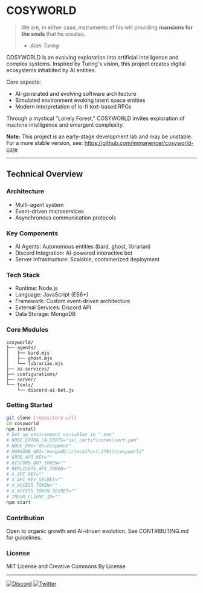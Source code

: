 # COSYWORLD

> We are, in either case, instruments of his will providing **mansions for the souls** that he creates.
> 
> - *Alan Turing*

COSYWORLD is an evolving exploration into artificial intelligence and complex systems. Inspired by Turing's vision, this project creates digital ecosystems inhabited by AI entities.

Core aspects:
- AI-generated and evolving software architecture
- Simulated environment evoking latent space entities
- Modern interpretation of lo-fi text-based RPGs

Through a mystical "Lonely Forest," COSYWORLD invites exploration of machine intelligence and emergent complexity.

**Note:** This project is an early-stage development lab and may be unstable. For a more stable version, see: https://github.com/immanencer/cosyworld-core

---

## Technical Overview

### Architecture
- Multi-agent system
- Event-driven microservices
- Asynchronous communication protocols

### Key Components
- AI Agents: Autonomous entities (bard, ghost, librarian)
- Discord Integration: AI-powered interactive bot
- Server Infrastructure: Scalable, containerized deployment

### Tech Stack
- Runtime: Node.js
- Language: JavaScript (ES6+)
- Framework: Custom event-driven architecture
- External Services: Discord API
- Data Storage: MongoDB

### Core Modules
```
cosyworld/
├── agents/
│   ├── bard.mjs
│   ├── ghost.mjs
│   └── librarian.mjs
├── ai-services/
├── configurations/
├── server/
└── tools/
    └── discord-ai-bot.js
```

### Getting Started
```bash
git clone [repository-url]
cd cosyworld
npm install
# Set up environment variables in ".env"
# NODE_EXTRA_CA_CERTS="ssl_certificates\cert.pem"
# NODE_ENV="development"
# MONGODB_URI="mongodb://localhost:27017/cosyworld"
# GROQ_API_KEY=""
# DISCORD_BOT_TOKEN=""
# REPLICATE_API_TOKEN=""
# X_API_KEY=""
# X_API_KEY_SECRET=""
# X_ACCESS_TOKEN=""
# X_ACCESS_TOKEN_SECRET=""
# IMGUR_CLIENT_ID=""
npm start
```

### Contribution
Open to organic growth and AI-driven evolution. See CONTRIBUTING.md for guidelines.

### License
MIT License and Creative Commons By License

---

[![Discord](https://img.shields.io/discord/1219837842058907728?label=Discord&logo=discord&style=flat-square)](https://discord.gg/h2HU9zKVpM)
[![Twitter](https://img.shields.io/twitter/follow/immanencer?label=Twitter&logo=twitter&style=flat-square)](https://twitter.com/immanencer)